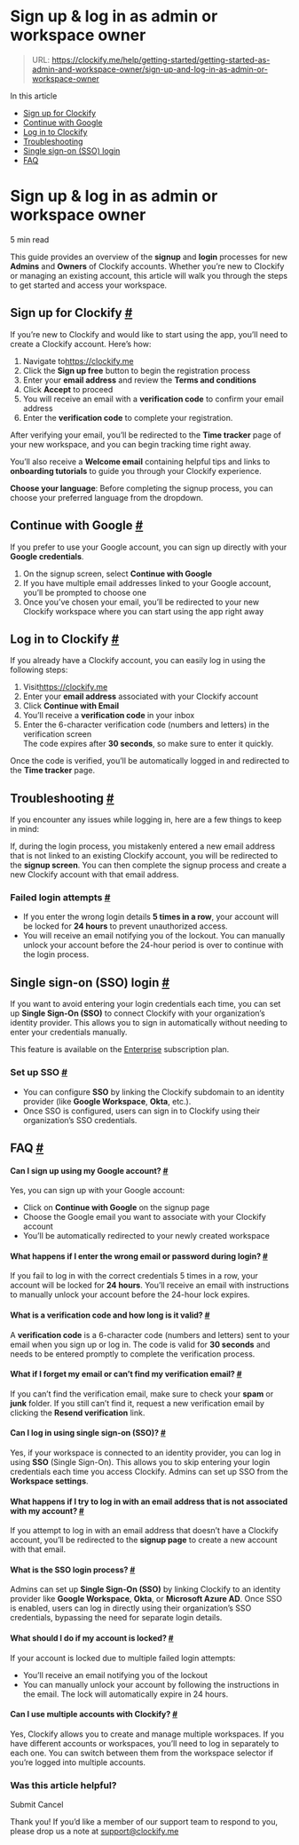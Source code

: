 # Sign up & log in as admin or workspace owner

> URL: https://clockify.me/help/getting-started/getting-started-as-admin-and-workspace-owner/sign-up-and-log-in-as-admin-or-workspace-owner

In this article

* [Sign up for Clockify](#sign-up-for-clockify)
* [Continue with Google](#continue-with-google)
* [Log in to Clockify](#log-in-to-clockify)
* [Troubleshooting](#troubleshooting)
* [Single sign-on (SSO) login](#single-sign-on-sso-login)
* [FAQ](#faq)

# Sign up & log in as admin or workspace owner

5 min read

This guide provides an overview of the **signup** and **login** processes for new **Admins** and **Owners** of Clockify accounts. Whether you’re new to Clockify or managing an existing account, this article will walk you through the steps to get started and access your workspace.

## Sign up for Clockify [#](#sign-up-for-clockify)

If you’re new to Clockify and would like to start using the app, you’ll need to create a Clockify account. Here’s how:

1. Navigate to<https://clockify.me>
2. Click the **Sign up free** button to begin the registration process
3. Enter your **email address** and review the **Terms and conditions**
4. Click **Accept** to proceed
5. You will receive an email with a **verification code** to confirm your email address
6. Enter the **verification code** to complete your registration.

After verifying your email, you’ll be redirected to the **Time tracker** page of your new workspace, and you can begin tracking time right away.

You’ll also receive a **Welcome email** containing helpful tips and links to **onboarding tutorials** to guide you through your Clockify experience.

**Choose your language**: Before completing the signup process, you can choose your preferred language from the dropdown.

## Continue with Google [#](#continue-with-google)

If you prefer to use your Google account, you can sign up directly with your **Google credentials**.

1. On the signup screen, select **Continue with Google**
2. If you have multiple email addresses linked to your Google account, you’ll be prompted to choose one
3. Once you’ve chosen your email, you’ll be redirected to your new Clockify workspace where you can start using the app right away

## Log in to Clockify [#](#log-in-to-clockify)

If you already have a Clockify account, you can easily log in using the following steps:

1. Visit<https://clockify.me>
2. Enter your **email address** associated with your Clockify account
3. Click **Continue with Email**
4. You’ll receive a **verification code** in your inbox
5. Enter the 6-character verification code (numbers and letters) in the verification screen   
   The code expires after **30 seconds**, so make sure to enter it quickly.

Once the code is verified, you’ll be automatically logged in and redirected to the **Time tracker** page.

## Troubleshooting [#](#troubleshooting)

If you encounter any issues while logging in, here are a few things to keep in mind:

If, during the login process, you mistakenly entered a new email address that is not linked to an existing Clockify account, you will be redirected to the **signup screen**. You can then complete the signup process and create a new Clockify account with that email address.

### Failed login attempts [#](#failed-login-attempts)

* If you enter the wrong login details **5 times in a row**, your account will be locked for **24 hours** to prevent unauthorized access.
* You will receive an email notifying you of the lockout. You can manually unlock your account before the 24-hour period is over to continue with the login process.

## Single sign-on (SSO) login [#](#single-sign-on-sso-login)

If you want to avoid entering your login credentials each time, you can set up **Single Sign-On (SSO)** to connect Clockify with your organization’s identity provider. This allows you to sign in automatically without needing to enter your credentials manually.

This feature is available on the [Enterprise](https://clockify.me/help/administration/subscription-plans#enterprise) subscription plan.

### Set up SSO [#](#set-up-sso)

* You can configure **SSO** by linking the Clockify subdomain to an identity provider (like **Google Workspace**, **Okta**, etc.).
* Once SSO is configured, users can sign in to Clockify using their organization’s SSO credentials.

## FAQ [#](#faq)

#### Can I sign up using my Google account? [#](#can-i-sign-up-using-my-google-account)

Yes, you can sign up with your Google account:

* Click on **Continue with Google** on the signup page
* Choose the Google email you want to associate with your Clockify account
* You’ll be automatically redirected to your newly created workspace

#### What happens if I enter the wrong email or password during login? [#](#what-happens-if-i-enter-the-wrong-email-or-password-during-login)

If you fail to log in with the correct credentials 5 times in a row, your account will be locked for **24 hours**. You’ll receive an email with instructions to manually unlock your account before the 24-hour lock expires.

#### What is a verification code and how long is it valid? [#](#what-is-a-verification-code-and-how-long-is-it-valid)

A **verification code** is a 6-character code (numbers and letters) sent to your email when you sign up or log in. The code is valid for **30 seconds** and needs to be entered promptly to complete the verification process.

#### What if I forget my email or can’t find my verification email? [#](#what-if-i-forget-my-email-or-cant-find-my-verification-email)

If you can’t find the verification email, make sure to check your **spam** or **junk** folder. If you still can’t find it, request a new verification email by clicking the **Resend verification** link.

#### Can I log in using single sign-on (SSO)? [#](#can-i-log-in-using-single-sign-on-sso)

Yes, if your workspace is connected to an identity provider, you can log in using **SSO** (Single Sign-On). This allows you to skip entering your login credentials each time you access Clockify. Admins can set up SSO from the **Workspace settings**.

#### What happens if I try to log in with an email address that is not associated with my account? [#](#what-happens-if-i-try-to-log-in-with-an-email-address-that-is-not-associated-with-my-account)

If you attempt to log in with an email address that doesn’t have a Clockify account, you’ll be redirected to the **signup page** to create a new account with that email.

#### What is the SSO login process? [#](#what-is-the-sso-login-process)

Admins can set up **Single Sign-On (SSO)** by linking Clockify to an identity provider like **Google Workspace**, **Okta**, or **Microsoft Azure AD**. Once SSO is enabled, users can log in directly using their organization’s SSO credentials, bypassing the need for separate login details.

#### What should I do if my account is locked? [#](#what-should-i-do-if-my-account-is-locked)

If your account is locked due to multiple failed login attempts:

* You’ll receive an email notifying you of the lockout
* You can manually unlock your account by following the instructions in the email. The lock will automatically expire in 24 hours.

#### Can I use multiple accounts with Clockify? [#](#can-i-use-multiple-accounts-with-clockify)

Yes, Clockify allows you to create and manage multiple workspaces. If you have different accounts or workspaces, you’ll need to log in separately to each one. You can switch between them from the workspace selector if you’re logged into multiple accounts.

### Was this article helpful?

Submit
Cancel

Thank you! If you’d like a member of our support team to respond to you, please drop us a note at support@clockify.me